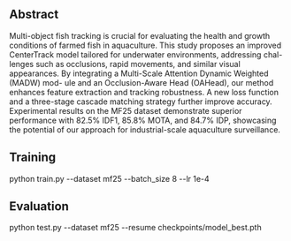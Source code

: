 ## Abstract

Multi-object fish tracking is crucial for evaluating the health and growth
conditions of farmed fish in aquaculture. This study proposes an improved
CenterTrack model tailored for underwater environments, addressing chal-
lenges such as occlusions, rapid movements, and similar visual appearances.
By integrating a Multi-Scale Attention Dynamic Weighted (MADW) mod-
ule and an Occlusion-Aware Head (OAHead), our method enhances feature
extraction and tracking robustness. A new loss function and a three-stage
cascade matching strategy further improve accuracy. Experimental results
on the MF25 dataset demonstrate superior performance with 82.5% IDF1,
85.8% MOTA, and 84.7% IDP, showcasing the potential of our approach
for industrial-scale aquaculture surveillance.

## Training
python train.py --dataset mf25 --batch_size 8 --lr 1e-4

## Evaluation
python test.py --dataset mf25 --resume checkpoints/model_best.pth
